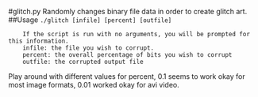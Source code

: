 #glitch.py
Randomly changes binary file data in order to create glitch art.
##Usage
```./glitch [infile] [percent] [outfile]```
        
		If the script is run with no arguments, you will be prompted for this information.
		infile: the file you wish to corrupt.
		percent: the overall percentage of bits you wish to corrupt
		outfile: the corrupted output file

Play around with different values for percent, 0.1 seems to work okay for most image formats, 0.01 worked okay for avi video.
